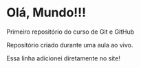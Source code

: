 # Olá, Mundo!!!
Primeiro repositório do curso de Git e GitHub

Repositório criado durante uma aula ao vivo.

Essa linha adicionei diretamente no site!
